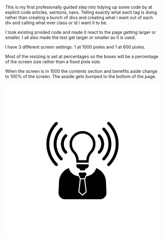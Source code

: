 This is my first profesionally guided step into tidying up some code by at explicit code articles, sections, navs. Telling exactly what each tag is doing rather than creating a bunch of divs and creating what i want out of each div and calling what ever class or id i want it to be.

I took existing prvided code and made it react to the page getting larger or smaller. I all also made the text get larger or smaller as it is used.

I have 3 different screen settings. 1 at 1000 pixles and 1 at 600 pixles.

Most of the resizing is set at percentages so the boxes will be a percentage of the screen size rather than a fixed pixle size.

When the screen is in 1000 the contents section and benefits aside change to 100% of the screen. The asside gets bumped to the bottom of the page.

![Philadelphia's Magic Gardens. This place was so cool!](/assets/images/brand-awareness.png "Philadelphia's Magic Gardens")